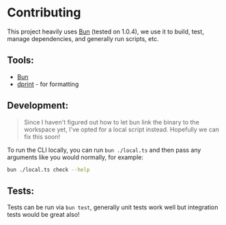 # Contributing

This project heavily uses [Bun](https://bun.sh/) (tested on 1.0.4), we use it to
build, test, manage dependencies, and generally run scripts, etc.

## Tools:

- [Bun](https://bun.sh/)
- [dprint](https://dprint.dev/) - for formatting

## Development:

> Since I haven't figured out how to let bun link the binary to the workspace
> yet, I've opted for a local script instead. Hopefully we can fix this soon!

To run the CLI locally, you can run `bun ./local.ts` and then pass any arguments
like you would normally, for example:

```sh
bun ./local.ts check --help
```

## Tests:

Tests can be run via `bun test`, generally unit tests work well but integration
tests would be great also!
